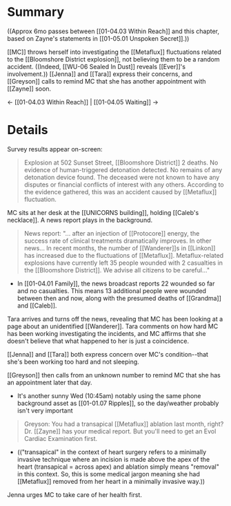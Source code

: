 # Summary
((Approx 6mo passes between [[01-04.03 Within Reach]] and this chapter, based on Zayne's statements in [[01-05.01 Unspoken Secret]].))

[[MC]] throws herself into investigating the [[Metaflux]] fluctuations related to the [[Bloomshore District explosion]], not believing them to be a random accident. ((Indeed, [[WU-06 Sealed In Dust]] reveals [[Ever]]'s involvement.)) [[Jenna]] and [[Tara]] express their concerns, and [[Greyson]] calls to remind MC that she has another appointment with [[Zayne]] soon.

← [[01-04.03 Within Reach]] | [[01-04.05 Waiting]] →
# Details
Survey results appear on-screen:
> Explosion at 502 Sunset Street, [[Bloomshore District]]
> 2 deaths. No evidence of human-triggered detonation detected. No remains of any detonation device found. The deceased were not known to have any disputes or financial conflicts of interest with any others. According to the evidence gathered, this was an accident caused by [[Metaflux]] fluctuation.

MC sits at her desk at the [[UNICORNS building]], holding [[Caleb's necklace]]. A news report plays in the background.

> News report: "... after an injection of [[Protocore]] energy, the success rate of clinical treatments dramatically improves. In other news... In recent months, the number of [[Wanderer]]s in [[Linkon]] has increased due to the fluctuations of [[Metaflux]]. Metaflux-related explosions have currently left 35 people wounded with 2 casualties in the [[Bloomshore District]]. We advise all citizens to be careful..."
* In [[01-04.01 Family]], the news broadcast reports 22 wounded so far and no casualties. This means 13 additional people were wounded between then and now, along with the presumed deaths of [[Grandma]] and [[Caleb]].

Tara arrives and turns off the news, revealing that MC has been looking at a page about an unidentified [[Wanderer]]. Tara comments on how hard MC has been working investigating the incidents, and MC affirms that she doesn't believe that what happened to her is just a coincidence.

[[Jenna]] and [[Tara]] both express concern over MC's condition--that she's been working too hard and not sleeping.

[[Greyson]] then calls from an unknown number to remind MC that she has an appointment later that day.
* It's another sunny Wed (10:45am) notably using the same phone background asset as [[01-01.07 Ripples]], so the day/weather probably isn't very important

> Greyson: You had a transapical [[Metaflux]] ablation last month, right? Dr. [[Zayne]] has your medical report. But you'll need to get an Evol Cardiac Examination first.
* (("transapical" in the context of heart surgery refers to a minimally invasive technique where an incision is made above the apex of the heart (transapical = across apex) and ablation simply means "removal" in this context. So, this is some medical jargon meaning she had [[Metaflux]] removed from her heart in a minimally invasive way.))

Jenna urges MC to take care of her health first.